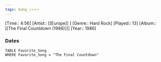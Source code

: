 ```yaml
---
tags: Song ⭐⭐⭐⭐ 
---
```

[Time:: 4:56]
[Artist:: [[Europe]] ]
[Genre:: Hard Rock]
[Played:: 13]
[Album:: [[The Final Countdown (1986)]]]
[Year:: 1986]
### Dates
````dataview
TABLE Favorite_Song
WHERE Favorite_Song = "The Final Countdown"
````
